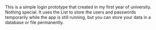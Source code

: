 This is a simple login prototype that created in my first year of university. Nothing special.
It uses the List to store the users and passwords temporarily while the app is still running, but you can store your data in a database or file permanently.

